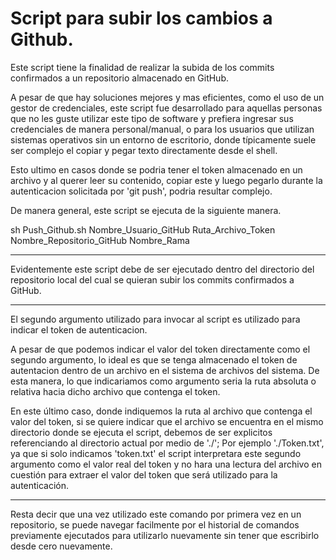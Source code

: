 # Script para subir los cambios a Github.

Este script tiene la finalidad de realizar la subida de los commits confirmados a un repositorio almacenado en GitHub.

A pesar de que hay soluciones mejores y mas eficientes, como el uso de un gestor de credenciales, este script
fue desarrollado para aquellas personas que no les guste utilizar este tipo de software y prefiera ingresar sus
credenciales de manera personal/manual, o para los usuarios que utilizan sistemas operativos sin un entorno de
escritorio, donde típicamente suele ser complejo el copiar y pegar texto directamente desde el shell.

Esto ultimo en casos donde se podria tener el token almacenado en un archivo y al querer leer su contenido, copiar
este y luego pegarlo durante la autenticacion solicitada por 'git push', podria resultar complejo.

De manera general, este script se ejecuta de la siguiente manera.

sh Push\_Github.sh Nombre\_Usuario\_GitHub Ruta\_Archivo\_Token Nombre\_Repositorio\_GitHub Nombre\_Rama

_____________________________________________________________________________________________________________________

Evidentemente este script debe de ser ejecutado dentro del directorio del repositorio local del cual se quieran subir
los commits confirmados a GitHub.
_____________________________________________________________________________________________________________________

El segundo argumento utilizado para invocar al script es utilizado para indicar el token de autenticacion.

A pesar de que podemos indicar el valor del token directamente como el segundo argumento, lo ideal es que se tenga
almacenado el token de autentacion dentro de un archivo en el sistema de archivos del sistema. De esta manera, lo
que indicariamos como argumento seria la ruta absoluta o relativa hacia dicho archivo que contenga el token.

En este último caso, donde indiquemos la ruta al archivo que contenga el valor del token, si se quiere indicar que
el archivo se encuentra en el mismo directorio donde se ejecuta el script, debemos de ser explicitos referenciando
al directorio actual por medio de './'; Por ejemplo './Token.txt', ya que si solo indicamos 'token.txt' el script
interpretara este segundo argumento como el valor real del token y no hara una lectura del archivo en cuestión para
extraer el valor del token que será utilizado para la autenticación.

___________________________________________________________________________________________________________________

Resta decir que una vez utilizado este comando por primera vez en un repositorio, se puede navegar facilmente por
el historial de comandos previamente ejecutados para utilizarlo nuevamente sin tener que escribirlo desde cero
nuevamente.
